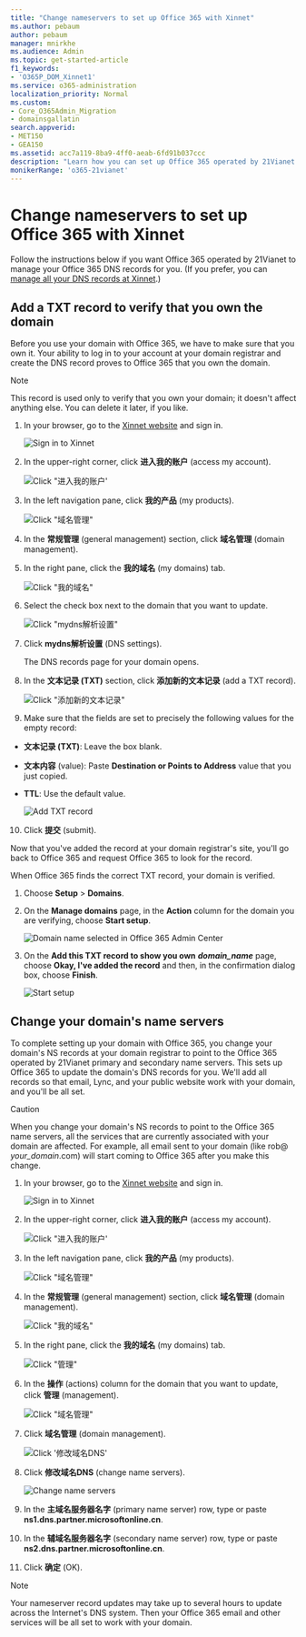 ```yaml
---
title: "Change nameservers to set up Office 365 with Xinnet"
ms.author: pebaum
author: pebaum
manager: mnirkhe
ms.audience: Admin
ms.topic: get-started-article
f1_keywords:
- 'O365P_DOM_Xinnet1'
ms.service: o365-administration
localization_priority: Normal
ms.custom:
- Core_O365Admin_Migration
- domainsgallatin
search.appverid:
- MET150
- GEA150
ms.assetid: acc7a119-8ba9-4ff0-aeab-6fd91b037ccc
description: "Learn how you can set up Office 365 operated by 21Vianet to manage your DNS records, when Xinnet is the DNS hosting provider."
monikerRange: 'o365-21vianet'
---
```


# Change nameservers to set up Office 365 with Xinnet

Follow the instructions below if you want Office 365 operated by 21Vianet to manage your Office 365 DNS records for you. (If you prefer, you can [manage all your DNS records at Xinnet](create-dns-records-at-xinnet.md).)

    
## Add a TXT record to verify that you own the domain
<a name="BKMK_add_a_record"> </a>

Before you use your domain with Office 365, we have to make sure that you own it. Your ability to log in to your account at your domain registrar and create the DNS record proves to Office 365 that you own the domain.
  
> [!NOTE]
> This record is used only to verify that you own your domain; it doesn't affect anything else. You can delete it later, if you like. 
  
1. In your browser, go to the [Xinnet website](http://www.xinnet.com) and sign in. 
    
    ![Sign in to Xinnet](../media/c9d2c80e-0458-4131-88f3-9e1b094d0823.png)
  
2. In the upper-right corner, click **进入我的账户** (access my account). 
    
    ![Click "进入我的账户'](../media/4fbb122f-a08b-4c93-9bfa-f1d059201d6b.png)
  
3. In the left navigation pane, click **我的产品** (my products). 
    
    ![Click "域名管理"](../media/ffc1dfdd-f291-4645-9030-ef84d76edbef.png)
  
4. In the **常规管理** (general management) section, click **域名管理** (domain management). 
    
5. In the right pane, click the **我的域名** (my domains) tab. 
    
    ![Click "我的域名"](../media/b0bfbada-6e17-4857-b718-31a3fab89588.png)
  
6. Select the check box next to the domain that you want to update.
    
    ![Click "mydns解析设置"](../media/07417e01-a4a7-4f74-a444-0bc80b9fb72d.png)
  
7. Click **mydns解析设置** (DNS settings). 
    
    The DNS records page for your domain opens.
    
8. In the **文本记录 (TXT)** section, click **添加新的文本记录** (add a TXT record). 
    
    ![Click "添加新的文本记录"](../media/d859335c-ea0e-4a00-8217-2ed504d2cdaf.png)
  
9. Make sure that the fields are set to precisely the following values for the empty record:
    
  - **文本记录 (TXT)**: Leave the box blank.
    
  - **文本内容** (value): Paste **Destination or Points to Address** value that you just copied. 
    
  - **TTL**: Use the default value.
    
    ![Add TXT record](../media/fbbfa817-2a12-43c4-99b9-0e6ef76e9905.png)
  
10. Click **提交** (submit). 
    
Now that you've added the record at your domain registrar's site, you'll go back to Office 365 and request Office 365 to look for the record.
  
When Office 365 finds the correct TXT record, your domain is verified.
  
1. Choose **Setup** \> **Domains**.
    
2. On the **Manage domains** page, in the **Action** column for the domain you are verifying, choose **Start setup**.
    
    ![Domain name selected in Office 365 Admin Center](../media/c61204f1-a025-448b-a2a1-c4d7abee7a06.png)
  
3. On the **Add this TXT record to show you own** ***domain_name*** page, choose **Okay, I've added the record** and then, in the confirmation dialog box, choose **Finish**.
    
    ![Start setup](../media/5f6578af-ae32-49e8-b283-ec2d080420da.png)
  
## Change your domain's name servers
<a name="BKMK_change_your_domain_s_1"> </a>

To complete setting up your domain with Office 365, you change your domain's NS records at your domain registrar to point to the Office 365 operated by 21Vianet primary and secondary name servers. This sets up Office 365 to update the domain's DNS records for you. We'll add all records so that email, Lync, and your public website work with your domain, and you'll be all set.
  
> [!CAUTION]
> When you change your domain's NS records to point to the Office 365 name servers, all the services that are currently associated with your domain are affected. For example, all email sent to your domain (like rob@ *your_domain*.com) will start coming to Office 365 after you make this change. 
  
1. In your browser, go to the [Xinnet website](http://www.xinnet.com) and sign in. 
    
    ![Sign in to Xinnet](../media/c9d2c80e-0458-4131-88f3-9e1b094d0823.png)
  
2. In the upper-right corner, click **进入我的账户** (access my account). 
    
    ![Click "进入我的账户'](../media/4fbb122f-a08b-4c93-9bfa-f1d059201d6b.png)
  
3. In the left navigation pane, click **我的产品** (my products). 
    
    ![Click "域名管理"](../media/ffc1dfdd-f291-4645-9030-ef84d76edbef.png)
  
4. In the **常规管理** (general management) section, click **域名管理** (domain management). 
    
    ![Click "我的域名"](../media/b0bfbada-6e17-4857-b718-31a3fab89588.png)
  
5. In the right pane, click the **我的域名** (my domains) tab. 
    
    ![Click "管理"](../media/c35373b6-2480-4f2b-b82f-e7d141b286cf.png)
  
6. In the **操作** (actions) column for the domain that you want to update, click **管理** (management). 
    
    ![Click "域名管理"](../media/07b7b3d7-3a81-429a-9875-b63790d65f66.png)
  
7. Click **域名管理** (domain management). 
    
    ![Click '修改域名DNS'](../media/50b0784b-4d1b-4c9e-809a-ffbb776f992e.png)
  
8. Click **修改域名DNS** (change name servers). 
    
    ![Change name servers](../media/8f072572-7679-4f05-8881-13ca1de3ceba.png)
  
9. In the **主域名服务器名字** (primary name server) row, type or paste **ns1.dns.partner.microsoftonline.cn**. 
    
10. In the **辅域名服务器名字** (secondary name server) row, type or paste **ns2.dns.partner.microsoftonline.cn**. 
    
11. Click **确定** (OK). 
    
> [!NOTE]
> Your nameserver record updates may take up to several hours to update across the Internet's DNS system. Then your Office 365 email and other services will be all set to work with your domain. 
  

